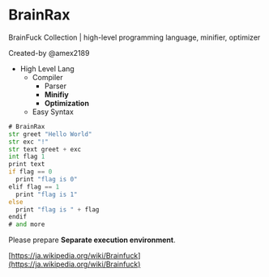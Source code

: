 # BrainRax

BrainFuck Collection | high-level programming language, minifier, optimizer

Created-by @amex2189

- High Level Lang
  - Compiler
    - Parser
    - **Minifiy**
    - **Optimization**
  - Easy Syntax

```asm
# BrainRax
str greet "Hello World"
str exc "!"
str text greet + exc
int flag 1
print text
if flag == 0
  print "flag is 0"
elif flag == 1
  print "flag is 1"
else
  print "flag is " + flag
endif
# and more
```

Please prepare **Separate execution environment**.

[https://ja.wikipedia.org/wiki/Brainfuck](https://ja.wikipedia.org/wiki/Brainfuck)
